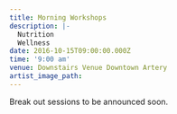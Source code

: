 ```yaml
---
title: Morning Workshops
description: |-
  Nutrition
  Wellness
date: 2016-10-15T09:00:00.000Z
time: '9:00 am'
venue: Downstairs Venue Downtown Artery
artist_image_path:
---
```



Break out sessions to be announced soon.&nbsp;